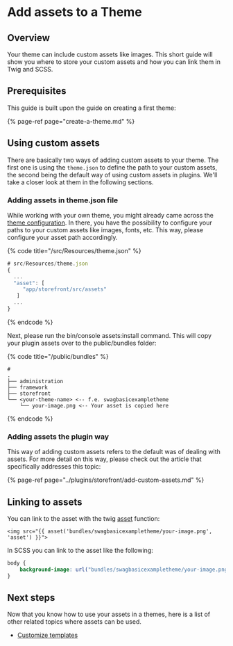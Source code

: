 # Add assets to a Theme

## Overview

Your theme can include custom assets like images. This short guide will show you where to store your custom assets and how you can link them in Twig and SCSS.

## Prerequisites

This guide is built upon the guide on creating a first theme:

{% page-ref page="create-a-theme.md" %}

## Using custom assets

There are basically two ways of adding custom assets to your theme. The first one is using the `theme.json` to define the path to your custom assets, the second being the default way of using custom assets in plugins. We'll take a closer look at them in the following sections.

### Adding assets in theme.json file

While working with your own theme, you might already came across the [theme configuration](theme-configuration.md). In there, you have the possibility to configure your paths to your custom assets like images, fonts, etc. This way, please configure your asset path accordingly.

{% code title="<plugin root>/src/Resources/theme.json" %}
```javascript
# src/Resources/theme.json
{
  ...
  "asset": [
     "app/storefront/src/assets"
   ]
  ...
}
```
{% endcode %}

Next, please run the bin/console assets:install command. This will copy your plugin assets over to the public/bundles folder:

{% code title="<shopware root>/public/bundles" %}
```text
# 
.
├── administration
├── framework
├── storefront
└── <your-theme-name> <-- f.e. swagbasicexampletheme
    └── your-image.png <-- Your asset is copied here
```
{% endcode %}

### Adding assets the plugin way

This way of adding custom assets refers to the default was of dealing with assets. For more detail on this way, please check out the article that specifically addresses this topic:

{% page-ref page="../plugins/storefront/add-custom-assets.md" %}

## Linking to assets

You can link to the asset with the twig [asset](https://symfony.com/doc/current/templates.html#linking-to-css-javascript-and-image-assets) function:

```markup
<img src="{{ asset('bundles/swagbasicexampletheme/your-image.png', 'asset') }}">
```

In SCSS you can link to the asset like the following:

```css
body {
    background-image: url("bundles/swagbasicexampletheme/your-image.png");
}
```

## Next steps

Now that you know how to use your assets in a themes, here is a list of other related topics where assets can be used.

* [Customize templates](../plugins/storefront/customize-templates.md)

